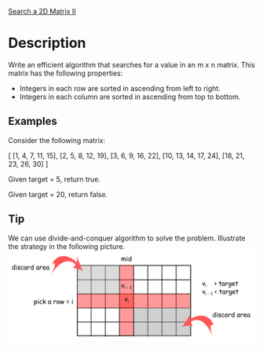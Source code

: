 [Search a 2D Matrix II](https://leetcode.com/problems/search-a-2d-matrix-ii/)

# Description
Write an efficient algorithm that searches for a value in an m x n matrix. This matrix has the following properties:

* Integers in each row are sorted in ascending from left to right.
* Integers in each column are sorted in ascending from top to bottom.

## Examples
Consider the following matrix:

[
  [1,   4,  7, 11, 15],
  [2,   5,  8, 12, 19],
  [3,   6,  9, 16, 22],
  [10, 13, 14, 17, 24],
  [18, 21, 23, 26, 30]
]

Given target = 5, return true.

Given target = 20, return false.

## Tip
We can use divide-and-conquer algorithm to solve the problem. Illustrate the strategy in the following picture.
![divide-and-conquer illustration](./search_2d_matrix.png)
